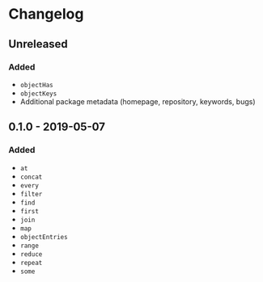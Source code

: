 # Changelog

## Unreleased
### Added
- `objectHas`
- `objectKeys`
- Additional package metadata (homepage, repository, keywords, bugs)

## 0.1.0 - 2019-05-07
### Added
- `at`
- `concat`
- `every`
- `filter`
- `find`
- `first`
- `join`
- `map`
- `objectEntries`
- `range`
- `reduce`
- `repeat`
- `some`
